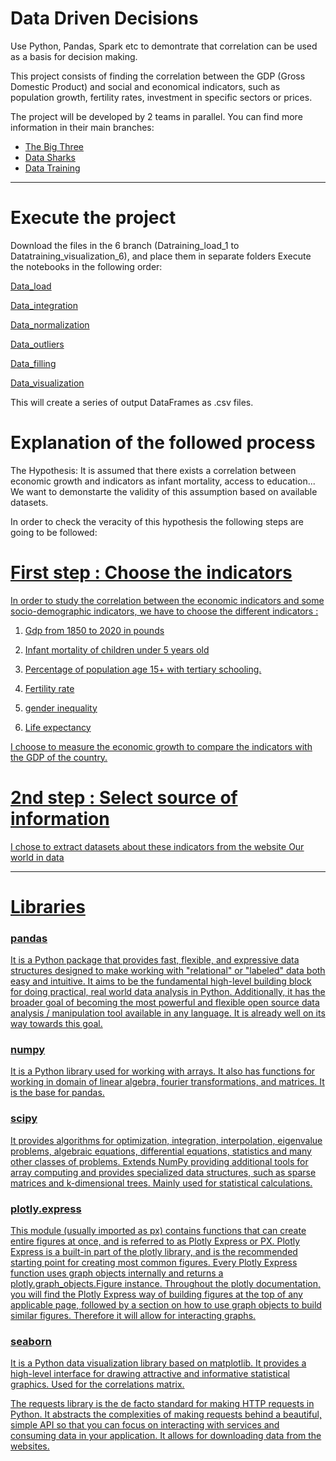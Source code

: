 # Data Driven Decisions
Use Python, Pandas, Spark etc to demontrate that correlation can be used as a basis for decision making.

This project consists of finding the correlation between the GDP (Gross Domestic Product) and social and economical indicators, such as population growth, fertility rates, investment in specific sectors or prices.

The project will be developed by 2 teams in parallel. You can find more information in their main branches:

- [The Big Three](https://github.com/devonfw-forge/python-data-driven-decisions/tree/main-the-big-three)
- [Data Sharks](https://github.com/devonfw-forge/python-data-driven-decisions/tree/main-data-sharks)
- [Data Training](https://github.com/devonfw-forge/python-data-driven-decisions/tree/main-data-training)

____________________________________________________________________________________________________________________
# Execute the project
Download the files in the 6  branch (Datraining_load_1 to Datatraining_visualization_6), and place them in separate folders
Execute the notebooks in the following order: 

[Data_load](https://github.com/devonfw-forge/python-data-driven-decisions/blob/Datatraining_load_1/Data_load.ipynb)

[Data_integration](https://github.com/devonfw-forge/python-data-driven-decisions/blob/Datatraining_integration_2/Data_integration.ipynb)

[Data_normalization](https://github.com/devonfw-forge/python-data-driven-decisions/blob/Datatraining_normalization_3/Data_normalization.ipynb)

[Data_outliers](https://github.com/devonfw-forge/python-data-driven-decisions/blob/Datatraining_outliers_4/Data_outliers.ipynb) 

[Data_filling](https://github.com/devonfw-forge/python-data-driven-decisions/blob/Datatraining_filling_5/Data_filling.ipynb) 

[Data_visualization](https://github.com/devonfw-forge/python-data-driven-decisions/blob/Datatraining_visualization_6/Data_visualization.ipynb) 

This will create a series of output DataFrames as .csv files.

# Explanation of the followed process
The Hypothesis:
It is assumed that there exists a correlation between economic growth and indicators as infant mortality, access to education... 
We want to demonstarte the validity of this assumption based on available datasets.

In order to check the veracity of this hypothesis the following steps are going to be followed:

# <u>  First step : Choose the indicators  
In order to study the correlation between the economic indicators and some socio-demographic indicators, we have to choose the different indicators :    

1) Gdp from 1850 to 2020 in pounds

2) Infant mortality of children under 5 years old

3) Percentage of population age 15+ with tertiary schooling. 

4) Fertility rate

5) gender inequality

6) Life expectancy

I choose to measure the economic growth to compare the indicators with the GDP of the country.

# 2nd step : Select source of information
 I chose to extract datasets about these indicators from the website [Our world in data](https://ourworldindata.org/)

 _______________________________________________________________________________
#  Libraries

### pandas 
It is a Python package that provides fast, flexible, and expressive data structures designed to make working with "relational" or "labeled" data both easy and intuitive. It aims to be the fundamental high-level building block for doing practical, real world data analysis in Python. Additionally, it has the broader goal of becoming the most powerful and flexible open source data analysis / manipulation tool available in any language. It is already well on its way towards this goal.

### numpy 
It is a Python library used for working with arrays. It also has functions for working in domain of linear algebra, fourier transformations, and matrices. It is the base for pandas.

### scipy
It provides algorithms for optimization, integration, interpolation, eigenvalue problems, algebraic equations, differential equations, statistics and many other classes of problems. Extends NumPy providing additional tools for array computing and provides specialized data structures, such as sparse matrices and k-dimensional trees. Mainly used for statistical calculations.

### plotly.express 
This module (usually imported as px) contains functions that can create entire figures at once, and is referred to as Plotly Express or PX. Plotly Express is a built-in part of the plotly library, and is the recommended starting point for creating most common figures. Every Plotly Express function uses graph objects internally and returns a plotly.graph_objects.Figure instance. Throughout the plotly documentation, you will find the Plotly Express way of building figures at the top of any applicable page, followed by a section on how to use graph objects to build similar figures. Therefore it will allow for interacting graphs.

### seaborn
It is a Python data visualization library based on matplotlib. It provides a high-level interface for drawing attractive and informative statistical graphics. Used for the correlations matrix.

The requests library is the de facto standard for making HTTP requests in Python. It abstracts the complexities of making requests behind a beautiful, simple API so that you can focus on interacting with services and consuming data in your application. It allows for downloading data from the websites.

